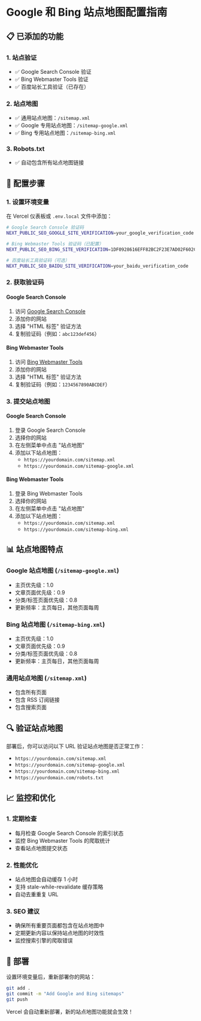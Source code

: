 # Google 和 Bing 站点地图配置指南

## 📋 已添加的功能

### 1. 站点验证
- ✅ Google Search Console 验证
- ✅ Bing Webmaster Tools 验证
- ✅ 百度站长工具验证（已存在）

### 2. 站点地图
- ✅ 通用站点地图：`/sitemap.xml`
- ✅ Google 专用站点地图：`/sitemap-google.xml`
- ✅ Bing 专用站点地图：`/sitemap-bing.xml`

### 3. Robots.txt
- ✅ 自动包含所有站点地图链接

## 🔧 配置步骤

### 1. 设置环境变量

在 Vercel 仪表板或 `.env.local` 文件中添加：

```bash
# Google Search Console 验证码
NEXT_PUBLIC_SEO_GOOGLE_SITE_VERIFICATION=your_google_verification_code

# Bing Webmaster Tools 验证码（已配置）
NEXT_PUBLIC_SEO_BING_SITE_VERIFICATION=1DF0928616EFF82BC2F23E7AD02F602C

# 百度站长工具验证码（可选）
NEXT_PUBLIC_SEO_BAIDU_SITE_VERIFICATION=your_baidu_verification_code
```

### 2. 获取验证码

#### Google Search Console
1. 访问 [Google Search Console](https://search.google.com/search-console)
2. 添加你的网站
3. 选择 "HTML 标签" 验证方法
4. 复制验证码（例如：`abc123def456`）

#### Bing Webmaster Tools
1. 访问 [Bing Webmaster Tools](https://www.bing.com/webmasters)
2. 添加你的网站
3. 选择 "HTML 标签" 验证方法
4. 复制验证码（例如：`1234567890ABCDEF`）

### 3. 提交站点地图

#### Google Search Console
1. 登录 Google Search Console
2. 选择你的网站
3. 在左侧菜单中点击 "站点地图"
4. 添加以下站点地图：
   - `https://yourdomain.com/sitemap.xml`
   - `https://yourdomain.com/sitemap-google.xml`

#### Bing Webmaster Tools
1. 登录 Bing Webmaster Tools
2. 选择你的网站
3. 在左侧菜单中点击 "站点地图"
4. 添加以下站点地图：
   - `https://yourdomain.com/sitemap.xml`
   - `https://yourdomain.com/sitemap-bing.xml`

## 📊 站点地图特点

### Google 站点地图 (`/sitemap-google.xml`)
- 主页优先级：1.0
- 文章页面优先级：0.9
- 分类/标签页面优先级：0.8
- 更新频率：主页每日，其他页面每周

### Bing 站点地图 (`/sitemap-bing.xml`)
- 主页优先级：1.0
- 文章页面优先级：0.9
- 分类/标签页面优先级：0.8
- 更新频率：主页每日，其他页面每周

### 通用站点地图 (`/sitemap.xml`)
- 包含所有页面
- 包含 RSS 订阅链接
- 包含搜索页面

## 🔍 验证站点地图

部署后，你可以访问以下 URL 验证站点地图是否正常工作：

- `https://yourdomain.com/sitemap.xml`
- `https://yourdomain.com/sitemap-google.xml`
- `https://yourdomain.com/sitemap-bing.xml`
- `https://yourdomain.com/robots.txt`

## 📈 监控和优化

### 1. 定期检查
- 每月检查 Google Search Console 的索引状态
- 监控 Bing Webmaster Tools 的爬取统计
- 查看站点地图提交状态

### 2. 性能优化
- 站点地图会自动缓存 1 小时
- 支持 stale-while-revalidate 缓存策略
- 自动去重重复 URL

### 3. SEO 建议
- 确保所有重要页面都包含在站点地图中
- 定期更新内容以保持站点地图的时效性
- 监控搜索引擎的爬取错误

## 🚀 部署

设置环境变量后，重新部署你的网站：

```bash
git add .
git commit -m "Add Google and Bing sitemaps"
git push
```

Vercel 会自动重新部署，新的站点地图功能就会生效！ 